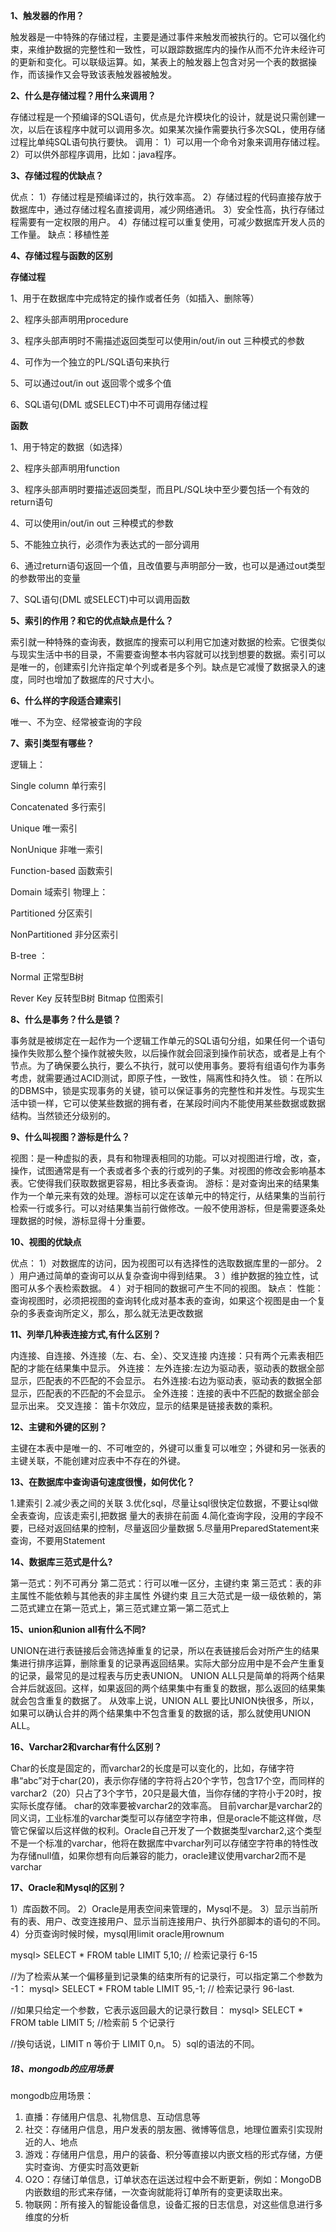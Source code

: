 **1、触发器的作用？**

触发器是一中特殊的存储过程，主要是通过事件来触发而被执行的。它可以强化约束，来维护数据的完整性和一致性，可以跟踪数据库内的操作从而不允许未经许可的更新和变化。可以联级运算。如，某表上的触发器上包含对另一个表的数据操作，而该操作又会导致该表触发器被触发。

**2、什么是存储过程？用什么来调用？**

存储过程是一个预编译的SQL语句，优点是允许模块化的设计，就是说只需创建一次，以后在该程序中就可以调用多次。如果某次操作需要执行多次SQL，使用存储过程比单纯SQL语句执行要快。 调用： 1）可以用一个命令对象来调用存储过程。 2）可以供外部程序调用，比如：java程序。

**3、存储过程的优缺点？**

优点： 1）存储过程是预编译过的，执行效率高。 2）存储过程的代码直接存放于数据库中，通过存储过程名直接调用，减少网络通讯。 3）安全性高，执行存储过程需要有一定权限的用户。 4）存储过程可以重复使用，可减少数据库开发人员的工作量。 缺点：移植性差

**4、存储过程与函数的区别**

**存储过程**

1、用于在数据库中完成特定的操作或者任务（如插入、删除等）

2、程序头部声明用procedure

3、程序头部声明时不需描述返回类型可以使用in/out/in out 三种模式的参数

4、可作为一个独立的PL/SQL语句来执行

5、可以通过out/in out 返回零个或多个值

6、SQL语句(DML 或SELECT)中不可调用存储过程

**函数**

1、用于特定的数据（如选择）

2、程序头部声明用function

3、程序头部声明时要描述返回类型，而且PL/SQL块中至少要包括一个有效的return语句

4、可以使用in/out/in out 三种模式的参数

5、不能独立执行，必须作为表达式的一部分调用

6、通过return语句返回一个值，且改值要与声明部分一致，也可以是通过out类型的参数带出的变量

7、SQL语句(DML 或SELECT)中可以调用函数

**5、索引的作用？和它的优点缺点是什么？**

索引就一种特殊的查询表，数据库的搜索可以利用它加速对数据的检索。它很类似与现实生活中书的目录，不需要查询整本书内容就可以找到想要的数据。索引可以是唯一的，创建索引允许指定单个列或者是多个列。缺点是它减慢了数据录入的速度，同时也增加了数据库的尺寸大小。

**6、什么样的字段适合建索引**

唯一、不为空、经常被查询的字段

**7、索引类型有哪些？**

逻辑上：

Single column 单行索引

Concatenated 多行索引

Unique 唯一索引

NonUnique 非唯一索引

Function-based 函数索引

Domain 域索引 物理上：

Partitioned 分区索引

NonPartitioned 非分区索引

B-tree ：

Normal 正常型B树

Rever Key 反转型B树 Bitmap 位图索引

**8、什么是事务？什么是锁？**

事务就是被绑定在一起作为一个逻辑工作单元的SQL语句分组，如果任何一个语句操作失败那么整个操作就被失败，以后操作就会回滚到操作前状态，或者是上有个节点。为了确保要么执行，要么不执行，就可以使用事务。要将有组语句作为事务考虑，就需要通过ACID测试，即原子性，一致性，隔离性和持久性。 锁：在所以的DBMS中，锁是实现事务的关键，锁可以保证事务的完整性和并发性。与现实生活中锁一样，它可以使某些数据的拥有者，在某段时间内不能使用某些数据或数据结构。当然锁还分级别的。

**9、什么叫视图？游标是什么？**

视图：是一种虚拟的表，具有和物理表相同的功能。可以对视图进行增，改，查，操作，试图通常是有一个表或者多个表的行或列的子集。对视图的修改会影响基本表。它使得我们获取数据更容易，相比多表查询。 游标：是对查询出来的结果集作为一个单元来有效的处理。游标可以定在该单元中的特定行，从结果集的当前行检索一行或多行。可以对结果集当前行做修改。一般不使用游标，但是需要逐条处理数据的时候，游标显得十分重要。

**10、视图的优缺点**

优点： 1）对数据库的访问，因为视图可以有选择性的选取数据库里的一部分。 2 ）用户通过简单的查询可以从复杂查询中得到结果。 3 ）维护数据的独立性，试图可从多个表检索数据。 4 ）对于相同的数据可产生不同的视图。 缺点： 性能：查询视图时，必须把视图的查询转化成对基本表的查询，如果这个视图是由一个复杂的多表查询所定义，那么，那么就无法更改数据

**11、列举几种表连接方式,有什么区别？**

内连接、自连接、外连接（左、右、全）、交叉连接 内连接：只有两个元素表相匹配的才能在结果集中显示。 外连接： 左外连接:左边为驱动表，驱动表的数据全部显示，匹配表的不匹配的不会显示。 右外连接:右边为驱动表，驱动表的数据全部显示，匹配表的不匹配的不会显示。 全外连接：连接的表中不匹配的数据全部会显示出来。 交叉连接： 笛卡尔效应，显示的结果是链接表数的乘积。

**12、主键和外键的区别？**

主键在本表中是唯一的、不可唯空的，外键可以重复可以唯空；外键和另一张表的主键关联，不能创建对应表中不存在的外键。

**13、在数据库中查询语句速度很慢，如何优化？**

1.建索引 2.减少表之间的关联 3.优化sql，尽量让sql很快定位数据，不要让sql做全表查询，应该走索引,把数据 量大的表排在前面 4.简化查询字段，没用的字段不要，已经对返回结果的控制，尽量返回少量数据 5.尽量用PreparedStatement来查询，不要用Statement

**14、数据库三范式是什么?**

第一范式：列不可再分 第二范式：行可以唯一区分，主键约束 第三范式：表的非主属性不能依赖与其他表的非主属性 外键约束 且三大范式是一级一级依赖的，第二范式建立在第一范式上，第三范式建立第一第二范式上

**15、union和union all有什么不同?**

UNION在进行表链接后会筛选掉重复的记录，所以在表链接后会对所产生的结果集进行排序运算，删除重复的记录再返回结果。实际大部分应用中是不会产生重复的记录，最常见的是过程表与历史表UNION。 UNION ALL只是简单的将两个结果合并后就返回。这样，如果返回的两个结果集中有重复的数据，那么返回的结果集就会包含重复的数据了。 从效率上说，UNION ALL 要比UNION快很多，所以，如果可以确认合并的两个结果集中不包含重复的数据的话，那么就使用UNION ALL。

**16、Varchar2和varchar有什么区别？**

Char的长度是固定的，而varchar2的长度是可以变化的，比如，存储字符串“abc”对于char(20)，表示你存储的字符将占20个字节，包含17个空，而同样的varchar2（20）只占了3个字节，20只是最大值，当你存储的字符小于20时，按实际长度存储。 char的效率要被varchar2的效率高。 目前varchar是varchar2的同义词，工业标准的varchar类型可以存储空字符串，但是oracle不能这样做，尽管它保留以后这样做的权利。Oracle自己开发了一个数据类型varchar2,这个类型不是一个标准的varchar，他将在数据库中varchar列可以存储空字符串的特性改为存储null值，如果你想有向后兼容的能力，oracle建议使用varchar2而不是varchar

**17、Oracle和Mysql的区别？**

1）库函数不同。 2）Oracle是用表空间来管理的，Mysql不是。 3）显示当前所有的表、用户、改变连接用户、显示当前连接用户、执行外部脚本的语句的不同。 4）分页查询时候时候，mysql用limit oracle用rownum

mysql> SELECT * FROM table LIMIT 5,10; // 检索记录行 6-15 

//为了检索从某一个偏移量到记录集的结束所有的记录行，可以指定第二个参数为 -1： mysql> SELECT * FROM table LIMIT 95,-1; // 检索记录行 96-last. 

//如果只给定一个参数，它表示返回最大的记录行数目： mysql> SELECT * FROM table LIMIT 5; //检索前 5 个记录行 

//换句话说，LIMIT n 等价于 LIMIT 0,n。 5）sql的语法的不同。

##### 18、mongodb的应用场景

mongodb应用场景：

1. 直播：存储用户信息、礼物信息、互动信息等 
2. 社交：存储用户信息，用户发表的朋友圈、微博等信息，地理位置索引实现附近的人、地点 
3. 游戏：存储用户信息，用户的装备、积分等直接以内嵌文档的形式存储，方便实时查询、方便实时高效更新 
4. O2O：存储订单信息，订单状态在运送过程中会不断更新，例如：MongoDB内嵌数组的形式来存储，一次查询就能将订单所有的变更读取出来。 
5. 物联网：所有接入的智能设备信息，设备汇报的日志信息，对这些信息进行多维度的分析 